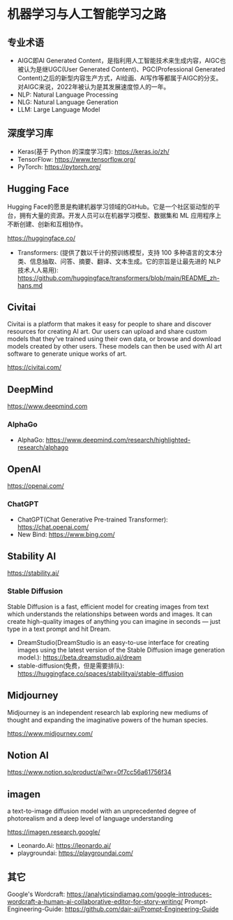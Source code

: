 # 机器学习与人工智能学习之路

## 专业术语

* AIGC即AI Generated Content，是指利用人工智能技术来生成内容，AIGC也被认为是继UGC(User Generated Content)、PGC(Professional Generated Content)之后的新型内容生产方式，AI绘画、AI写作等都属于AIGC的分支。对AIGC来说，2022年被认为是其发展速度惊人的一年。
* NLP: Natural Language Processing
* NLG: Natural Language Generation
* LLM: Large Language Model

## 深度学习库

* Keras(基于 Python 的深度学习库): <https://keras.io/zh/>
* TensorFlow: <https://www.tensorflow.org/>
* PyTorch: <https://pytorch.org/>

## Hugging Face

Hugging Face的愿景是构建机器学习领域的GitHub。它是一个社区驱动型的平台，拥有大量的资源。开发人员可以在机器学习模型、数据集和 ML 应用程序上不断创建、创新和互相协作。

<https://huggingface.co/>

* Transformers: (提供了数以千计的预训练模型，支持 100 多种语言的文本分类、信息抽取、问答、摘要、翻译、文本生成。它的宗旨是让最先进的 NLP 技术人人易用): <https://github.com/huggingface/transformers/blob/main/README_zh-hans.md>

## Civitai

Civitai is a platform that makes it easy for people to share and discover resources for creating AI art. Our users can upload and share custom models that they've trained using their own data, or browse and download models created by other users. These models can then be used with AI art software to generate unique works of art.

<https://civitai.com/>

## DeepMind

<https://www.deepmind.com>

### AlphaGo

* AlphaGo: <https://www.deepmind.com/research/highlighted-research/alphago>

## OpenAI

<https://openai.com/>

### ChatGPT

* ChatGPT(Chat Generative Pre-trained Transformer): <https://chat.openai.com/>
* New Bind: <https://www.bing.com/>

## Stability AI

<https://stability.ai/>

### Stable Diffusion

Stable Diffusion is a fast, efficient model for creating images from text which understands the relationships between words and images. It can create high-quality images of anything you can imagine in seconds — just type in a text prompt and hit Dream.

* DreamStudio(DreamStudio is an easy-to-use interface for creating images using the latest version of the Stable Diffusion image generation model.): <https://beta.dreamstudio.ai/dream>
* stable-diffusion(免费，但是需要排队): <https://huggingface.co/spaces/stabilityai/stable-diffusion>

## Midjourney

Midjourney is an independent research lab exploring new mediums of thought and expanding the imaginative powers of the human species.

<https://www.midjourney.com/>

## Notion AI

<https://www.notion.so/product/ai?wr=0f7cc56a61756f34>

## imagen

a text-to-image diffusion model with an unprecedented degree of photorealism and a deep level of language understanding

<https://imagen.research.google/>

* Leonardo.Ai: <https://leonardo.ai/>
* playgroundai: <https://playgroundai.com/>

## 其它

Google's Wordcraft: <https://analyticsindiamag.com/google-introduces-wordcraft-a-human-ai-collaborative-editor-for-story-writing/>
Prompt-Engineering-Guide: <https://github.com/dair-ai/Prompt-Engineering-Guide>